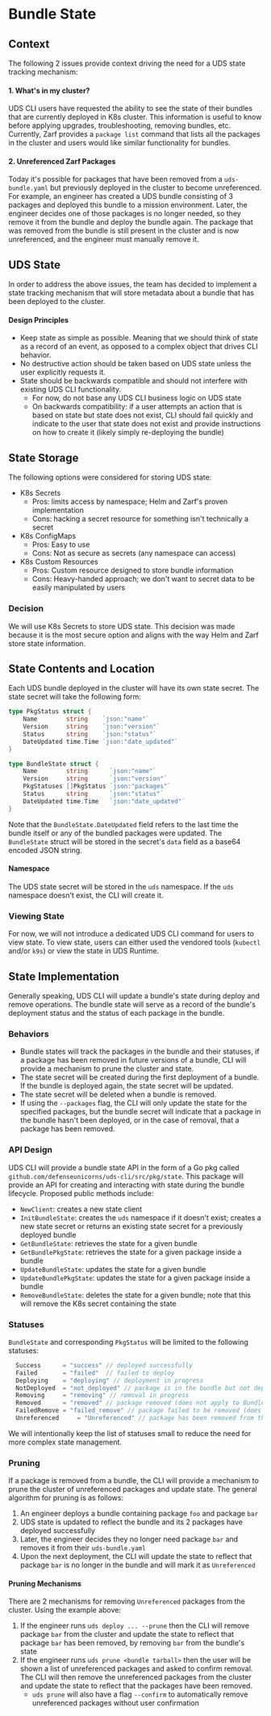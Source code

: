 # Bundle State

## Context

The following 2 issues provide context driving the need for a UDS state tracking mechanism:

#### 1. What's in my cluster?

UDS CLI users have requested the ability to see the state of their bundles that are currently deployed in K8s cluster. This information is useful to know before applying upgrades, troubleshooting, removing bundles, etc. Currently, Zarf provides a `package list` command that lists all the packages in the cluster and users would like similar functionality for bundles.

#### 2. Unreferenced Zarf Packages

Today it's possible for packages that have been removed from a `uds-bundle.yaml` but previously deployed in the cluster to become unreferenced. For example, an engineer has created a UDS bundle consisting of 3 packages and deployed this bundle to a mission environment. Later, the engineer decides one of those packages is no longer needed, so they remove it from the bundle and deploy the bundle again. The package that was removed from the bundle is still present in the cluster and is now unreferenced, and the engineer must manually remove it.

## UDS State

In order to address the above issues, the team has decided to implement a state tracking mechanism that will store metadata about a bundle that has been deployed to the cluster.

#### Design Principles

- Keep state as simple as possible. Meaning that we should think of state as a record of an event, as opposed to a complex object that drives CLI behavior.
- No destructive action should be taken based on UDS state unless the user explicitly requests it.
- State should be backwards compatible and should not interfere with existing UDS CLI functionality.
  - For now, do not base any UDS CLI business logic on UDS state
  - On backwards compatibility: if a user attempts an action that is based on state but state does not exist, CLI should fail quickly and indicate to the user that state does not exist and provide instructions on how to create it (likely simply re-deploying the bundle)

## State Storage

The following options were considered for storing UDS state:

- K8s Secrets
  - Pros: limits access by namespace; Helm and Zarf's proven implementation
  - Cons: hacking a secret resource for something isn't technically a secret
- K8s ConfigMaps
  - Pros: Easy to use
  - Cons: Not as secure as secrets (any namespace can access)
- K8s Custom Resources
  - Pros: Custom resource designed to store bundle information
  - Cons: Heavy-handed approach; we don't want to secret data to be easily manipulated by users

### Decision

We will use K8s Secrets to store UDS state. This decision was made because it is the most secure option and aligns with the way Helm and Zarf store state information.

## State Contents and Location

Each UDS bundle deployed in the cluster will have its own state secret. The state secret will take the following form:

```go
type PkgStatus struct {
	Name        string    `json:"name"`
	Version     string    `json:"version"`
	Status      string    `json:"status"`
	DateUpdated time.Time `json:"date_updated"`
}

type BundleState struct {
	Name        string      `json:"name"`
	Version     string      `json:"version"`
	PkgStatuses []PkgStatus `json:"packages"`
	Status      string      `json:"status"`
	DateUpdated time.Time   `json:"date_updated"`
}
```

Note that the `BundleState.DateUpdated` field refers to the last time the bundle itself or any of the bundled packages were updated. The `BundleState` struct will be stored in the secret's `data` field as a base64 encoded JSON string.

#### Namespace

The UDS state secret will be stored in the `uds` namespace. If the `uds` namespace doesn't exist, the CLI will create it.

### Viewing State
For now, we will not introduce a dedicated UDS CLI command for users to view state. To view state, users can either used the vendored tools (`kubectl` and/or `k9s`) or view the state in UDS Runtime.

## State Implementation

Generally speaking, UDS CLI will update a bundle's state during deploy and remove operations. The bundle state will serve as a record of the bundle's deployment status and the status of each package in the bundle.

### Behaviors

- Bundle states will track the packages in the bundle and their statuses, if a package has been removed in future versions of a bundle, CLI will provide a mechanism to prune the cluster and state.
- The state secret will be created during the first deployment of a bundle. If the bundle is deployed again, the state secret will be updated.
- The state secret will be deleted when a bundle is removed.
- If using the `--packages` flag, the CLI will only update the state for the specified packages, but the bundle secret will indicate that a package in the bundle hasn't been deployed, or in the case of removal, that a package has been removed.

### API Design
UDS CLI will provide a bundle state API in the form of a Go pkg called `github.com/defenseunicorns/uds-cli/src/pkg/state`. This package will provide an API for creating and interacting with state during the bundle lifecycle. Proposed public methods include:

- `NewClient`: creates a new state client
- `InitBundleState`: creates the `uds` namespace if it doesn't exist; creates a new state secret or returns an existing state secret for a previously deployed bundle
- `GetBundleState`: retrieves the state for a given bundle
- `GetBundlePkgState`: retrieves the state for a given package inside a bundle
- `UpdateBundleState`: updates the state for a given bundle
- `UpdateBundlePkgState`: updates the state for a given package inside a bundle
- `RemoveBundleState`: deletes the state for a given bundle; note that this will remove the K8s secret containing the state

### Statuses

`BundleState` and corresponding `PkgStatus` will be limited to the following statuses:

```go
  Success      = "success" // deployed successfully
  Failed       = "failed"  // failed to deploy
  Deploying    = "deploying" // deployment in progress
  NotDeployed  = "not_deployed" // package is in the bundle but not deployed
  Removing     = "removing" // removal in progress
  Removed      = "removed" // package removed (does not apply to BundleState)
  FailedRemove = "failed_remove" // package failed to be removed (does not apply to BundleState)
  Unreferenced     = "Unreferenced" // package has been removed from the bundle but still exists in the cluster
```

We will intentionally keep the list of statuses small to reduce the need for more complex state management.

### Pruning

If a package is removed from a bundle, the CLI will provide a mechanism to prune the cluster of unreferenced packages and update state. The general algorithm for pruning is as follows:

1. An engineer deploys a bundle containing package `foo` and package `bar`
1. UDS state is updated to reflect the bundle and its 2 packages have deployed successfully
1. Later, the engineer decides they no longer need package `bar` and removes it from their `uds-bundle.yaml`
1. Upon the next deployment, the CLI will update the state to reflect that package `bar` is no longer in the bundle and will mark it as `Unreferenced`

#### Pruning Mechanisms

There are 2 mechanisms for removing `Unreferenced` packages from the cluster. Using the example above:
1. If the engineer runs `uds deploy ... --prune` then the CLI will remove package `bar` from the cluster and update the state to reflect that package `bar` has been removed, by removing `bar` from the bundle's state
1. If the engineer runs `uds prune <bundle tarball>` then the user will be shown a list of unreferenced packages and asked to confirm removal. The CLI will then remove the unreferenced packages from the cluster and update the state to reflect that the packages have been removed.
    - `uds prune` will also have a flag `--confirm` to automatically remove unreferenced packages without user confirmation
